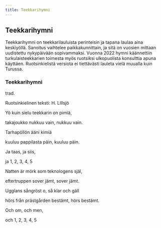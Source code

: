 ```yaml
---
title: Teekkarihymni
---
```

## Teekkarihymni

Teekkarihymni on teekkarilauluista perinteisin ja tapana laulaa aina keskiyöllä. Sanoitus vaihtelee paikkakunnittain, ja sitä on vuosien mittaan uudistettu nykypäivään sopivammaksi. Vuonna 2022 hymni käännettiin turkulaisteekkarien toimesta myös ruotsiksi ulkopuolista konsulttia apuna käyttäen. Ruotsinkielistä versiota ei tiettävästi lauleta vielä muualla kuin Turussa.

### Teekkarihymni

trad.

Ruotsinkielinen teksti: H. Lillsjö



Yö kuin sielu teekkarin on pimiä,

takajoukko nukkuu vain, nukkuu vain.

Tarhapöllön ääni kimiä

kuuluu pappilasta päin, kuuluu päin.

Ja taas, ja siis,

ja 1, 2, 3, 4, 5



Natten är mörk som teknologens själ,

eftertruppen sover jämt, sover jämt.

Ugglans sångröst o, så klar och gäll

hörs från prästgården bestämt, hörs bestämt.

Och om, och men, 

och 1, 2, 3, 4, 5
